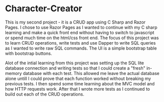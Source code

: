 # Character-Creator
This is my second project - it is a CRUD app using C Sharp and Razor Pages. I chose to use Razor Pages as I wanted to continue with my C sharp learning and make a quick front end without having to switch to javascript or spend much time on the html/css front end. The focus of this project was to learn CRUD operations, write tests and use Dapper to write SQL queries as I wanted to write raw SQL commands. The UI is a simple bootstrap table with bootstrap buttons.

Alot of the intial learning from this project was setting up the SQL lite database connection and writing tests so that I could create a "fresh" in-memory database with each test. This allowed me leave the actual database alone untill I could prove that each function worked without breaking my previous tests. I then spend some time learning about the MVC model and how HTTP requests work. After that I wrote more tests as I continued to build out each of the CRUD operations.
